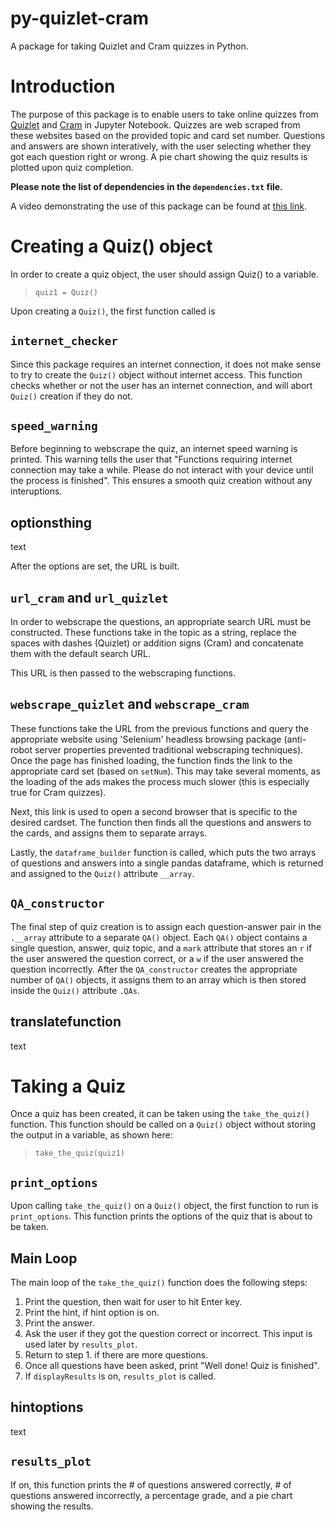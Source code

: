 # py-quizlet-cram
A package for taking Quizlet and Cram quizzes in Python.

# Introduction

The purpose of this package is to enable users to take online quizzes from [Quizlet](https://quizlet.com/) and [Cram](https://www.cram.com/) in Jupyter Notebook. Quizzes are web scraped from these websites based on the provided topic and card set number. Questions and answers are shown interatively, with the user selecting whether they got each question right or wrong. A pie chart showing the quiz results is plotted upon quiz completion.

**Please note the list of dependencies in the `dependencies.txt` file.**

A video demonstrating the use of this package can be found at [this link]().


# Creating a Quiz() object

In order to create a quiz object, the user should assign Quiz() to a variable.

> `quiz1 = Quiz()`

Upon creating a `Quiz()`, the first function called is


## `internet_checker`

Since this package requires an internet connection, it does not make sense to try to create the `Quiz()` object without internet access. This function checks whether or not the user has an internet connection, and will abort `Quiz()` creation if they do not.

## `speed_warning`

Before beginning to webscrape the quiz, an internet speed warning is printed. This warning tells the user that "Functions requiring internet connection may take a while. Please do not interact with your device until the process is finished". This ensures a smooth quiz creation without any interuptions. 


## optionsthing

text

After the options are set, the URL is built.

## `url_cram` and `url_quizlet`

In order to webscrape the questions, an appropriate search URL must be constructed. These functions take in the topic as a string, replace the spaces with dashes (Quizlet) or addition signs (Cram) and concatenate them with the default search URL.

This URL is then passed to the webscraping functions.

## `webscrape_quizlet` and `webscrape_cram`

These functions take the URL from the previous functions and query the appropriate website using 'Selenium' headless browsing package (anti-robot server properties prevented traditional webscraping techniques). Once the page has finished loading, the function finds the link to the appropriate card set (based on `setNum`). This may take several moments, as the loading of the ads makes the process much slower (this is especially true for Cram quizzes).

Next, this link is used to open a second browser that is specific to the desired cardset. The function then finds all the questions and answers to the cards, and assigns them to separate arrays.

Lastly, the `dataframe_builder` function is called, which puts the two arrays of questions and answers into a single pandas dataframe, which is returned and assigned to the `Quiz()` attribute `__array`.


## `QA_constructor`

The final step of quiz creation is to assign each question-answer pair in the `.__array` attribute to a separate `QA()` object. Each `QA()` object contains a single question, answer, quiz topic, and a `mark` attribute that stores an `r` if the user answered the question correct, or a `w` if the user answered the question incorrectly. After the `QA_constructor` creates the appropriate number of `QA()` objects, it assigns them to an array which is then stored inside the `Quiz()` attribute `.QAs`.


## translatefunction

text



# Taking a Quiz

Once a quiz has been created, it can be taken using the `take_the_quiz()` function. This function should be called on a `Quiz()` object without storing the output in a variable, as shown here:

> `take_the_quiz(quiz1)`

## `print_options`

Upon calling `take_the_quiz()` on a `Quiz()` object, the first function to run is `print_options`. This function prints the options of the quiz that is about to be taken.

## Main Loop

The main loop of the `take_the_quiz()` function does the following steps:

1. Print the question, then wait for user to hit Enter key.
2. Print the hint, if hint option is on.
3. Print the answer.
4. Ask the user if they got the question correct or incorrect. This input is used later by `results_plot`.
5. Return to step 1. if there are more questions.
6. Once all questions have been asked, print "Well done! Quiz is finished".
7. If `displayResults` is on, `results_plot` is called.


## hintoptions

text


## `results_plot`

If on, this function prints the \# of questions answered correctly, \# of questions answered incorrectly, a percentage grade, and a pie chart showing the results.
